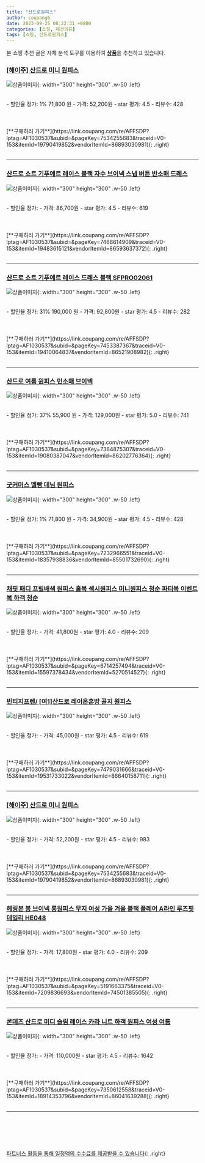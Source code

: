 ```yaml
---
title: "산드로원피스"
author: coupang6
date: 2023-09-25 08:22:31 +0800
categories: [쇼핑, 패션의류]
tags: [쇼핑, 산드로원피스]
---
```


본 쇼핑 추천 글은 자체 분석 도구를 이용하여 [**상품**](https://link.coupang.com/a/bao1ui)을 추천하고 있습니다.

### [[해이주] 산드로 미니 원피스](https://link.coupang.com/re/AFFSDP?lptag=AF1030537&subid=&pageKey=7534255683&traceid=V0-153&itemId=19790419852&vendorItemId=86893030981)

![상품이미지](https://thumbnail6.coupangcdn.com/thumbnails/remote/230x230ex/image/vendor_inventory/dac9/9407ee6516e2ce51da6213ddad0780fb7165610ae95053ca361add13b2c2.jpeg){: width="300" height="300" .w-50 .left}


<br>
- 할인율 정가: 1%  71,800   원
- 가격: 52,200원
- star 평가: 4.5
- 리뷰수: 428
<br>
<br>
<br>
<br>
[**구매하러 가기**](https://link.coupang.com/re/AFFSDP?lptag=AF1030537&subid=&pageKey=7534255683&traceid=V0-153&itemId=19790419852&vendorItemId=86893030981){: .right}
<br>
<br>

---

### [산드로 쇼트 기푸에르 레이스 블랙 자수 브이넥 스냅 버튼 반소매 드레스](https://link.coupang.com/re/AFFSDP?lptag=AF1030537&subid=&pageKey=7468614909&traceid=V0-153&itemId=19483615121&vendorItemId=86593637372)

![상품이미지](https://thumbnail10.coupangcdn.com/thumbnails/remote/230x230ex/image/vendor_inventory/5010/879e566c40ca6b5804555271263cde10d87df9f3acfb888b61c7486ff91a.png){: width="300" height="300" .w-50 .left}


<br>
- 할인율 정가: 
- 가격: 86,700원
- star 평가: 4.5
- 리뷰수: 619
<br>
<br>
<br>
<br>
[**구매하러 가기**](https://link.coupang.com/re/AFFSDP?lptag=AF1030537&subid=&pageKey=7468614909&traceid=V0-153&itemId=19483615121&vendorItemId=86593637372){: .right}
<br>
<br>

---

### [산드로 쇼트 기푸에르 레이스 드레스 블랙 SFPRO02061](https://link.coupang.com/re/AFFSDP?lptag=AF1030537&subid=&pageKey=7453387367&traceid=V0-153&itemId=19410064837&vendorItemId=86521908982)

![상품이미지](https://thumbnail6.coupangcdn.com/thumbnails/remote/230x230ex/image/vendor_inventory/f825/e118102ef55ad61641b69e79a7e2ce36575790156ce13c9d80cb43fcaf36.jpg){: width="300" height="300" .w-50 .left}


<br>
- 할인율 정가: 31%  190,000   원
- 가격: 92,800원
- star 평가: 4.5
- 리뷰수: 282
<br>
<br>
<br>
<br>
[**구매하러 가기**](https://link.coupang.com/re/AFFSDP?lptag=AF1030537&subid=&pageKey=7453387367&traceid=V0-153&itemId=19410064837&vendorItemId=86521908982){: .right}
<br>
<br>

---

### [산드로 여름 원피스 민소매 브이넥](https://link.coupang.com/re/AFFSDP?lptag=AF1030537&subid=&pageKey=7384875307&traceid=V0-153&itemId=19080387047&vendorItemId=86202776364)

![상품이미지](https://thumbnail10.coupangcdn.com/thumbnails/remote/230x230ex/image/vendor_inventory/a68c/7c4b341163db5b901bed537e4426f802fbced02827c53825ca1e43ea8964.jpeg){: width="300" height="300" .w-50 .left}


<br>
- 할인율 정가: 37%  55,900   원
- 가격: 129,000원
- star 평가: 5.0
- 리뷰수: 741
<br>
<br>
<br>
<br>
[**구매하러 가기**](https://link.coupang.com/re/AFFSDP?lptag=AF1030537&subid=&pageKey=7384875307&traceid=V0-153&itemId=19080387047&vendorItemId=86202776364){: .right}
<br>
<br>

---

### [굿커머스 멜빵 데님 원피스](https://link.coupang.com/re/AFFSDP?lptag=AF1030537&subid=&pageKey=7232966551&traceid=V0-153&itemId=18357938836&vendorItemId=85501732690)

![상품이미지](https://thumbnail8.coupangcdn.com/thumbnails/remote/230x230ex/image/vendor_inventory/e154/fd94850d0d190fa86396db2776a0c75bdb478c159a43142f6794e69dbb04.JPG){: width="300" height="300" .w-50 .left}


<br>
- 할인율 정가: 1%  71,800   원
- 가격: 34,900원
- star 평가: 4.5
- 리뷰수: 428
<br>
<br>
<br>
<br>
[**구매하러 가기**](https://link.coupang.com/re/AFFSDP?lptag=AF1030537&subid=&pageKey=7232966551&traceid=V0-153&itemId=18357938836&vendorItemId=85501732690){: .right}
<br>
<br>

---

### [채핏 패디 프릴배색 원피스 홀복 섹시원피스 미니원피스 청순 파티복 이벤트복 하객 청순](https://link.coupang.com/re/AFFSDP?lptag=AF1030537&subid=&pageKey=6714257494&traceid=V0-153&itemId=15597378434&vendorItemId=5270514527)

![상품이미지](https://thumbnail8.coupangcdn.com/thumbnails/remote/230x230ex/image/vendor_inventory/f5bd/13c6ff74130e41b2afe8de5bb5539e1fc7e2d25f19558e488338d43fbef6.jpg){: width="300" height="300" .w-50 .left}


<br>
- 할인율 정가: 
- 가격: 41,800원
- star 평가: 4.0
- 리뷰수: 209
<br>
<br>
<br>
<br>
[**구매하러 가기**](https://link.coupang.com/re/AFFSDP?lptag=AF1030537&subid=&pageKey=6714257494&traceid=V0-153&itemId=15597378434&vendorItemId=5270514527){: .right}
<br>
<br>

---

### [빈티지프렌/ [여1]산드로 레이온혼방 골지 원피스](https://link.coupang.com/re/AFFSDP?lptag=AF1030537&subid=&pageKey=7479031666&traceid=V0-153&itemId=19531733022&vendorItemId=86640158711)

![상품이미지](https://thumbnail6.coupangcdn.com/thumbnails/remote/230x230ex/image/vendor_inventory/feea/ce3522e291b1885c0f0a57f632e663da4662878656e51de44d74dc6b4a6f.jpg){: width="300" height="300" .w-50 .left}


<br>
- 할인율 정가: 
- 가격: 45,000원
- star 평가: 4.5
- 리뷰수: 619
<br>
<br>
<br>
<br>
[**구매하러 가기**](https://link.coupang.com/re/AFFSDP?lptag=AF1030537&subid=&pageKey=7479031666&traceid=V0-153&itemId=19531733022&vendorItemId=86640158711){: .right}
<br>
<br>

---

### [[해이주] 산드로 미니 원피스](https://link.coupang.com/re/AFFSDP?lptag=AF1030537&subid=&pageKey=7534255683&traceid=V0-153&itemId=19790419852&vendorItemId=86893030981)

![상품이미지](https://thumbnail6.coupangcdn.com/thumbnails/remote/230x230ex/image/vendor_inventory/dac9/9407ee6516e2ce51da6213ddad0780fb7165610ae95053ca361add13b2c2.jpeg){: width="300" height="300" .w-50 .left}


<br>
- 할인율 정가: 
- 가격: 52,200원
- star 평가: 4.5
- 리뷰수: 983
<br>
<br>
<br>
<br>
[**구매하러 가기**](https://link.coupang.com/re/AFFSDP?lptag=AF1030537&subid=&pageKey=7534255683&traceid=V0-153&itemId=19790419852&vendorItemId=86893030981){: .right}
<br>
<br>

---

### [헤링본 봄 브이넥 롱원피스 무지 여성 가을 겨울 블랙 플레어 A라인 루즈핏 데일리 HE048](https://link.coupang.com/re/AFFSDP?lptag=AF1030537&subid=&pageKey=5191663375&traceid=V0-153&itemId=7209836693&vendorItemId=74501385505)

![상품이미지](https://thumbnail9.coupangcdn.com/thumbnails/remote/230x230ex/image/vendor_inventory/b5c8/865333dc125afd04edea54a578fb3ad881c6343219f50e0287315c466c7f.jpg){: width="300" height="300" .w-50 .left}


<br>
- 할인율 정가: 
- 가격: 17,800원
- star 평가: 4.0
- 리뷰수: 209
<br>
<br>
<br>
<br>
[**구매하러 가기**](https://link.coupang.com/re/AFFSDP?lptag=AF1030537&subid=&pageKey=5191663375&traceid=V0-153&itemId=7209836693&vendorItemId=74501385505){: .right}
<br>
<br>

---

### [론데즈 산드로 미디 슬림 레이스 카라 니트 하객 원피스 여성 여름](https://link.coupang.com/re/AFFSDP?lptag=AF1030537&subid=&pageKey=7350612558&traceid=V0-153&itemId=18914353796&vendorItemId=86041639288)

![상품이미지](https://thumbnail8.coupangcdn.com/thumbnails/remote/230x230ex/image/vendor_inventory/7cf0/a9ce82218ae5004f30d5a5682f3a0d9153b178c2c1dbb6c61c7aa09d9d1b.jpg){: width="300" height="300" .w-50 .left}


<br>
- 할인율 정가: 
- 가격: 110,000원
- star 평가: 4.5
- 리뷰수: 1642
<br>
<br>
<br>
<br>
[**구매하러 가기**](https://link.coupang.com/re/AFFSDP?lptag=AF1030537&subid=&pageKey=7350612558&traceid=V0-153&itemId=18914353796&vendorItemId=86041639288){: .right}
<br>
<br>

---
<br><br><br><br><br> [파트너스 활동을 통해 일정액의 수수료를 제공받을 수 있습니다](https://link.coupang.com/a/bao1ui){: .right}
